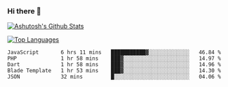 ### Hi there 👋

[![Ashutosh's Github Stats](https://github-readme-stats.vercel.app/api?username=agusprayogi02&show_icons=true&count_private=true&theme=onedark)](https://github.com/agusprayogi02/agusprayogi02)

[![Top Languages](https://github-readme-stats.vercel.app/api/top-langs/?username=agusprayogi02&langs_count=10&layout=compact)](https://github.com/agusprayogi02/agusprayogi02)

<!--START_SECTION:waka-->
```text
JavaScript       6 hrs 11 mins   ███████████▓░░░░░░░░░░░░░   46.84 % 
PHP              1 hr 58 mins    ███▓░░░░░░░░░░░░░░░░░░░░░   14.97 % 
Dart             1 hr 58 mins    ███▓░░░░░░░░░░░░░░░░░░░░░   14.96 % 
Blade Template   1 hr 53 mins    ███▓░░░░░░░░░░░░░░░░░░░░░   14.30 % 
JSON             32 mins         █░░░░░░░░░░░░░░░░░░░░░░░░   04.06 % 
```
<!--END_SECTION:waka-->
<!--
**agusprayogi02/agusprayogi02** is a ✨ _special_ ✨ repository because its `README.md` (this file) appears on your GitHub profile.

Here are some ideas to get you started:

- 🔭 I’m currently working on ...
- 🌱 I’m currently learning ...
- 👯 I’m looking to collaborate on ...
- 🤔 I’m looking for help with ...
- 💬 Ask me about ...
- 📫 How to reach me: ...
- 😄 Pronouns: ...
- ⚡ Fun fact: ...
-->
